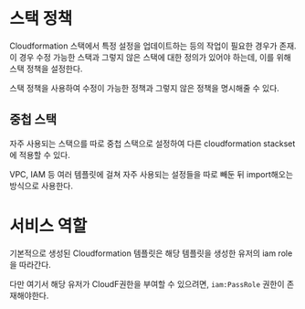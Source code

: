 
# 스택 정책

Cloudformation 스택에서 특정 설정을 업데이트하는 등의 작업이 필요한 경우가 존재. 이 경우 수정 가능한 스택과 그렇지 않은 스택에 대한 정의가 있어야 하는데, 이를 위해 스택 정책을 설정한다.

스택 정책을 사용하여 수정이 가능한 정책과 그렇지 않은 정책을 명시해줄 수 있다.


## 중첩 스택

자주 사용되는 스택으를 따로 중첩 스택으로 설정하여 다른 cloudformation stackset에 적용할 수 있다.

VPC, IAM 등 여러 템플릿에 걸쳐 자주 사용되는 설정들을 따로 빼둔 뒤 import해오는 방식으로 사용한다.

# 서비스 역할

기본적으로 생성된 Cloudformation 템플릿은 해당 템플릿을 생성한 유저의 iam role을 따라간다. 

다만 여기서 해당 유저가  CloudF권한을 부여할 수 있으려면, `iam:PassRole` 권한이 존재해야한다.